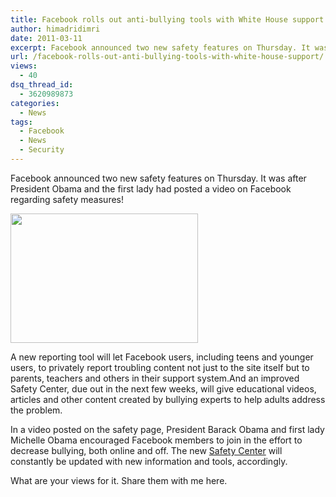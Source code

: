 ```yaml
---
title: Facebook rolls out anti-bullying tools with White House support
author: himadridimri
date: 2011-03-11
excerpt: Facebook announced two new safety features on Thursday. It was after President Obama and the first lady had posted a video on Facebook regarding the meeting!
url: /facebook-rolls-out-anti-bullying-tools-with-white-house-support/
views:
  - 40
dsq_thread_id:
  - 3620989873
categories:
  - News
tags:
  - Facebook
  - News
  - Security
---
```

Facebook announced two new safety features on Thursday. It was after President Obama and the first lady had posted a video on Facebook regarding safety measures!

[<img class="alignnone size-full wp-image-6131" src="http://cdn.devilsworkshop.org/files/2011/03/facebook-mark.jpg" alt="" width="300" height="207" />][1]

A new reporting tool will let Facebook users, including teens and younger users, to privately report troubling content not just to the site itself but to parents, teachers and others in their support system.And an improved Safety Center, due out in the next few weeks, will give educational videos, articles and other content created by bullying experts to help adults address the problem.

In a video posted on the safety page, President Barack Obama and first lady Michelle Obama encouraged Facebook members to join in the effort to decrease bullying, both online and off. The new <a href="http://www.facebook.com/help/?safety" onclick="_gaq.push(['_trackEvent', 'outbound-article', 'http://www.facebook.com/help/?safety', 'Safety Center']);" target="new">Safety Center</a> will constantly be updated with new information and tools, accordingly.

What are your views for it. Share them with me here.

 [1]: http://cdn.devilsworkshop.org/files/2011/03/facebook-mark.jpg
